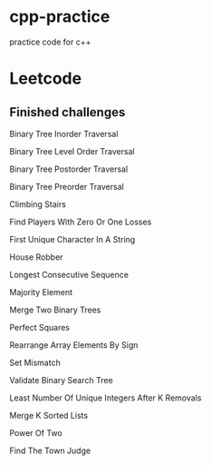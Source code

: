 # cpp-practice
practice code for c++

# Leetcode

## Finished challenges

Binary Tree Inorder Traversal

Binary Tree Level Order Traversal

Binary Tree Postorder Traversal

Binary Tree Preorder Traversal

Climbing Stairs

Find Players With Zero Or One Losses

First Unique Character In A String

House Robber

Longest Consecutive Sequence

Majority Element

Merge Two Binary Trees

Perfect Squares

Rearrange Array Elements By Sign

Set Mismatch

Validate Binary Search Tree

Least Number Of Unique Integers After K Removals

Merge K Sorted Lists

Power Of Two

Find The Town Judge
